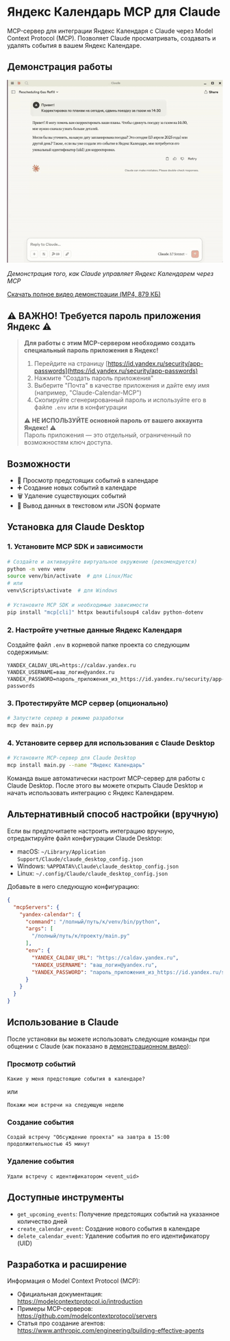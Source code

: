 # Яндекс Календарь MCP для Claude

MCP-сервер для интеграции Яндекс Календаря с Claude через Model Context Protocol (MCP). Позволяет Claude просматривать, создавать и удалять события в вашем Яндекс Календаре.

## Демонстрация работы

![Демонстрация работы Яндекс Календаря в Claude](media/demo-improved.gif)

*Демонстрация того, как Claude управляет Яндекс Календарем через MCP*

[Скачать полное видео демонстрации (MP4, 879 КБ)](media/Ya-Calendar-MCP-Demo.mp4)

## ⚠️ ВАЖНО! Требуется пароль приложения Яндекс ⚠️

> **Для работы с этим MCP-сервером необходимо создать специальный пароль приложения в Яндекс!**
> 
> 1. Перейдите на страницу [https://id.yandex.ru/security/app-passwords](https://id.yandex.ru/security/app-passwords)
> 2. Нажмите "Создать пароль приложения"
> 3. Выберите "Почта" в качестве приложения и дайте ему имя (например, "Claude-Calendar-MCP")
> 4. Скопируйте сгенерированный пароль и используйте его в файле `.env` или в конфигурации
> 
> ⚠️ **НЕ ИСПОЛЬЗУЙТЕ основной пароль от вашего аккаунта Яндекс!** ⚠️  
> Пароль приложения — это отдельный, ограниченный по возможностям ключ доступа.

## Возможности

- 📅 Просмотр предстоящих событий в календаре
- ➕ Создание новых событий в календаре
- 🗑️ Удаление существующих событий
- 📝 Вывод данных в текстовом или JSON формате

## Установка для Claude Desktop

### 1. Установите MCP SDK и зависимости

```bash
# Создайте и активируйте виртуальное окружение (рекомендуется)
python -m venv venv
source venv/bin/activate  # для Linux/Mac
# или
venv\Scripts\activate  # для Windows

# Установите MCP SDK и необходимые зависимости
pip install "mcp[cli]" httpx beautifulsoup4 caldav python-dotenv
```

### 2. Настройте учетные данные Яндекс Календаря

Создайте файл `.env` в корневой папке проекта со следующим содержимым:

```
YANDEX_CALDAV_URL=https://caldav.yandex.ru
YANDEX_USERNAME=ваш_логин@yandex.ru
YANDEX_PASSWORD=пароль_приложения_из_https://id.yandex.ru/security/app-passwords
```

### 3. Протестируйте MCP сервер (опционально)

```bash
# Запустите сервер в режиме разработки
mcp dev main.py
```

### 4. Установите сервер для использования с Claude Desktop

```bash
# Установите MCP-сервер для Claude Desktop
mcp install main.py --name "Яндекс Календарь"
```

Команда выше автоматически настроит MCP-сервер для работы с Claude Desktop. После этого вы можете открыть Claude Desktop и начать использовать интеграцию с Яндекс Календарем.

## Альтернативный способ настройки (вручную)

Если вы предпочитаете настроить интеграцию вручную, отредактируйте файл конфигурации Claude Desktop:

- macOS: `~/Library/Application Support/Claude/claude_desktop_config.json`
- Windows: `%APPDATA%\Claude\claude_desktop_config.json`
- Linux: `~/.config/Claude/claude_desktop_config.json`

Добавьте в него следующую конфигурацию:

```json
{
  "mcpServers": {
    "yandex-calendar": {
      "command": "/полный/путь/к/venv/bin/python",
      "args": [
        "/полный/путь/к/проекту/main.py"
      ],
      "env": {
        "YANDEX_CALDAV_URL": "https://caldav.yandex.ru",
        "YANDEX_USERNAME": "ваш_логин@yandex.ru",
        "YANDEX_PASSWORD": "пароль_приложения_из_https://id.yandex.ru/security/app-passwords"
      }
    }
  }
}
```

## Использование в Claude

После установки вы можете использовать следующие команды при общении с Claude (как показано в [демонстрационном видео](#демонстрация-работы)):

### Просмотр событий

```
Какие у меня предстоящие события в календаре?
```

или

```
Покажи мои встречи на следующую неделю
```

### Создание события

```
Создай встречу "Обсуждение проекта" на завтра в 15:00 продолжительностью 45 минут
```

### Удаление события

```
Удали встречу с идентификатором <event_uid>
```

## Доступные инструменты

- `get_upcoming_events`: Получение предстоящих событий на указанное количество дней
- `create_calendar_event`: Создание нового события в календаре
- `delete_calendar_event`: Удаление события по его идентификатору (UID)

## Разработка и расширение

Информация о Model Context Protocol (MCP):
- Официальная документация: https://modelcontextprotocol.io/introduction
- Примеры MCP-серверов: https://github.com/modelcontextprotocol/servers
- Статья про создание агентов: https://www.anthropic.com/engineering/building-effective-agents